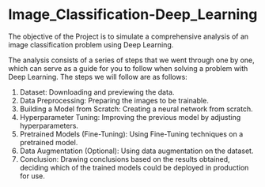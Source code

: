 # Image_Classification-Deep_Learning

The objective of the Project is to simulate a comprehensive analysis of an image classification problem using Deep Learning.

The analysis consists of a series of steps that we went through one by one, which can serve as a guide for you to follow when solving a problem with Deep Learning. The steps we will follow are as follows:

1. Dataset: Downloading and previewing the data.
2. Data Preprocessing: Preparing the images to be trainable.
3. Building a Model from Scratch: Creating a neural network from scratch.
4. Hyperparameter Tuning: Improving the previous model by adjusting hyperparameters.
5. Pretrained Models (Fine-Tuning): Using Fine-Tuning techniques on a pretrained model.
6. Data Augmentation (Optional): Using data augmentation on the dataset.
7. Conclusion: Drawing conclusions based on the results obtained, deciding which of the trained models could be deployed in production for use.
